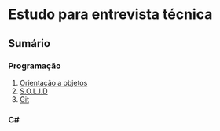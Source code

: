# Estudo para entrevista técnica

## Sumário

### Programação

1. [Orientação a objetos](/PT-BR/Programa%C3%A7%C3%A3o/orientacao-objeto.md)
1. [S.O.L.I.D](/PT-BR/Programa%C3%A7%C3%A3o/solid.md)
1. [Git](/PT-BR/Programa%C3%A7%C3%A3o/git.md)

### C#
